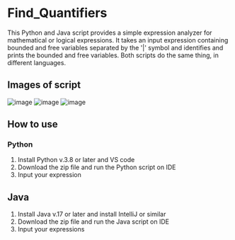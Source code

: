# Find_Quantifiers
This Python and Java script provides a simple expression analyzer for mathematical or logical expressions. It takes an input expression containing bounded and free variables separated by the '|' symbol and identifies and prints the bounded and free variables. Both scripts do the same thing, in different languages.

## Images of script
![image](https://github.com/JadenAntM/Find_Quantifiers/assets/144370058/d6d2fff3-12b2-41f2-9fa1-a6dc6381c8dc)
![image](https://github.com/JadenAntM/Find_Quantifiers/assets/144370058/ba90eb20-fa8c-4dae-ac27-ef5fac827216)
![image](https://github.com/JadenAntM/Find_Quantifiers/assets/144370058/8568fbd1-a247-4437-8c2a-7d2a3ee2e5c0)

## How to use
### Python
1. Install Python v.3.8 or later and VS code
2. Download the zip file and run the Python script on IDE
3. Input your expression

## Java
1. Install Java v.17 or later and install IntelliJ or similar
2. Download the zip file and run the Java script on IDE
3. Input your expressions


